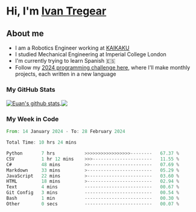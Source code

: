 # Hi, I'm [Ivan Tregear](https://www.linkedin.com/in/ivantregear/)

## About me

* I am a Robotics Engineer working at [KAIKAKU](https://github.com/KAIKAKU-AI)
* I studied Mechanical Engineering at Imperial College London
* I'm currently trying to learn Spanish :es:
* Follow my [2024 programming challenge here](https://github.com/ITregear?tab=repositories), where I'll make monthly projects, each written in a new language


### My GitHub Stats

<a href="#my-github-stats">
  <img align="center" src="https://github-readme-stats.vercel.app/api?username=itregear&count_private=true&show_icons=true&include_all_commits=true&theme=material-palenight" alt="Euan's github stats" />
</a>

<a href="#my-github-stats">
  <img align="center" src="https://github-readme-stats.vercel.app/api/top-langs/?username=itregear&layout=compact&theme=material-palenight" />
</a>

### My Week in Code
<!--START_SECTION:waka-->

```rust
From: 14 January 2024 - To: 28 February 2024

Total Time: 10 hrs 24 mins

Python       7 hrs           >>>>>>>>>>>>>>>>>--------   67.37 %
CSV          1 hr 12 mins    >>>----------------------   11.55 %
C#           48 mins         >>-----------------------   07.69 %
Markdown     33 mins         >------------------------   05.29 %
JavaScript   22 mins         >------------------------   03.60 %
HTML         18 mins         >------------------------   02.94 %
Text         4 mins          -------------------------   00.67 %
Git Config   3 mins          -------------------------   00.54 %
Bash         1 min           -------------------------   00.30 %
Other        0 secs          -------------------------   00.07 %
```

<!--END_SECTION:waka-->
